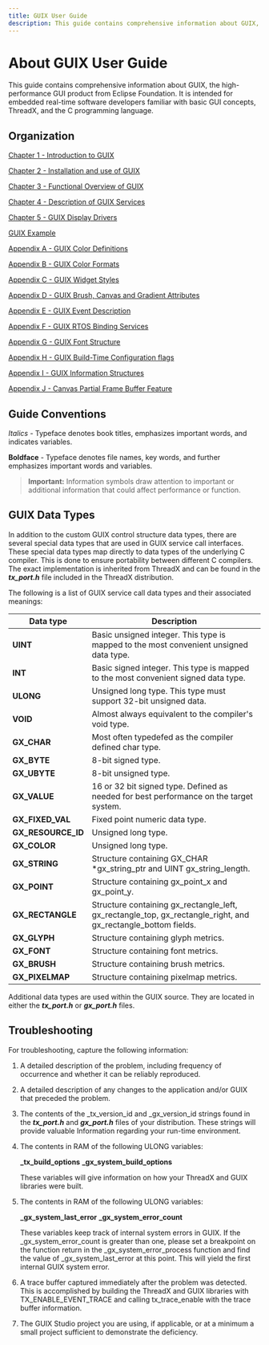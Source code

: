 ```yaml
---
title: GUIX User Guide
description: This guide contains comprehensive information about GUIX, the high-performance GUI product from Eclipse Foundation.
---
```

# About GUIX User Guide

This guide contains comprehensive information about GUIX, the high-performance GUI product from Eclipse Foundation. It is intended for embedded real-time software developers familiar with basic GUI concepts, ThreadX, and the C programming language.

## Organization

[Chapter 1 - Introduction to GUIX](chapter-1.md)

[Chapter 2 - Installation and use of GUIX](chapter-2.md)

[Chapter 3 - Functional Overview of GUIX](chapter-3.md)

[Chapter 4 - Description of GUIX Services](chapter-4.md)

[Chapter 5 - GUIX Display Drivers](chapter-5.md)  

[GUIX Example](guix-example.md)

[Appendix A - GUIX Color Definitions](appendix-a.md)

[Appendix B - GUIX Color Formats](appendix-b.md)

[Appendix C - GUIX Widget Styles](appendix-c.md)

[Appendix D - GUIX Brush, Canvas and Gradient Attributes](appendix-d.md)

[Appendix E - GUIX Event Description](appendix-e.md)

[Appendix F - GUIX RTOS Binding Services](appendix-f.md)

[Appendix G - GUIX Font Structure](appendix-g.md)

[Appendix H - GUIX Build-Time Configuration flags](appendix-h.md)

[Appendix I - GUIX Information Structures](appendix-i.md)

[Appendix J - Canvas Partial Frame Buffer Feature](appendix-j.md)

## Guide Conventions

*Italics* - Typeface denotes book titles, emphasizes important words, and indicates variables.

**Boldface** - Typeface denotes file names, key words, and further emphasizes important words and variables.

> **Important:** Information symbols draw attention to important or additional information that could affect performance or function.

## GUIX Data Types

In addition to the custom GUIX control structure data types, there are several special data types that are used in GUIX service call interfaces. These special data types map directly to data types of the underlying C compiler. This is done to ensure portability between different C compilers. The exact implementation is inherited from ThreadX and can be found in the ***tx_port.h*** file included in the ThreadX distribution.

The following is a list of GUIX service call data types and their associated meanings:

| Data type | Description |
| --------------------- | --------------------------------------------------------------------------------------------------------------------- |
| **UINT**             | Basic unsigned integer. This type is mapped to the most convenient unsigned data type.                                |
| **INT**              | Basic signed integer. This type is mapped to the most convenient signed data type.                                    |
| **ULONG**            | Unsigned long type. This type must support 32-bit unsigned data.                                                      |
| **VOID**             | Almost always equivalent to the compiler's void type.                                                                 |
| **GX_CHAR**         | Most often typedefed as the compiler defined char type.                                                               |
| **GX_BYTE**          | 8-bit signed type.                                                                                                    |
| **GX_UBYTE**         | 8-bit unsigned type.                                                                                                  |
| **GX_VALUE**        | 16 or 32 bit signed type. Defined as needed for best performance on the target system.                                |
| **GX_FIXED_VAL**   | Fixed point numeric data type.                                                                                        |
| **GX_RESOURCE_ID** | Unsigned long type.                                                                                                   |
| **GX_COLOR**        | Unsigned long type.                                                                                                   |
| **GX_STRING**       | Structure containing GX_CHAR \*gx_string_ptr and UINT gx_string_length.                                          |
| **GX_POINT**        | Structure containing gx_point_x and gx_point_y.                                                                   |
| **GX_RECTANGLE**    | Structure containing gx_rectangle_left, gx_rectangle_top, gx_rectangle_right, and gx_rectangle_bottom fields. |
| **GX_GLYPH**        | Structure containing glyph metrics.                                                                                   |
| **GX_FONT**         | Structure containing font metrics.                                                                                    |
| **GX_BRUSH**        | Structure containing brush metrics.                                                                               |
**GX_PIXELMAP**       | Structure containing pixelmap metrics.

Additional data types are used within the GUIX source. They are located in either the ***tx_port.h*** or ***gx_port.h*** files.

## Troubleshooting

For troubleshooting, capture the following information:

1. A detailed description of the problem, including frequency of occurrence and whether it can be reliably reproduced.

2. A detailed description of any changes to the application and/or GUIX that preceded the problem.

3. The contents of the _tx_version_id and _gx_version_id strings found in the ***tx_port.h*** and ***gx_port.h*** files of your distribution. These strings will provide valuable Information regarding your run-time environment.

4. The contents in RAM of the following ULONG variables:

    **_tx_build_options**
    **_gx_system_build_options**

    These variables will give information on how your ThreadX and GUIX libraries were built.

5. The contents in RAM of the following ULONG variables:

    **_gx_system_last_error**
    **_gx_system_error_count**

    These variables keep track of internal system errors in GUIX. If the _gx_system_error_count is greater than one, please set a breakpoint on the function return in the _gx_system_error_process function and find the value of _gx_system_last_error at this point. This will yield the first internal GUIX system error.

6. A trace buffer captured immediately after the problem was detected. This is accomplished by building the ThreadX and GUIX libraries with TX_ENABLE_EVENT_TRACE and calling tx_trace_enable with the trace buffer information.

7. The GUIX Studio project you are using, if applicable, or at a minimum a small project sufficient to demonstrate the deficiency.
